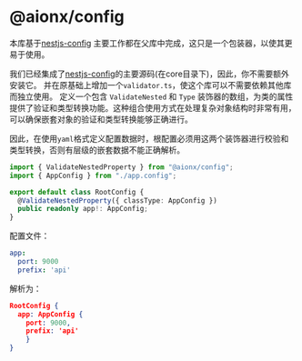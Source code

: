 # @aionx/config

本库基于[nestjs-config](https://github.com/Nikaple/nest-typed-config)
主要工作都在父库中完成，这只是一个包装器，以使其更易于使用。

我们已经集成了[nestjs-config](https://github.com/Nikaple/nest-typed-config)的主要源码(在core目录下)，因此，你不需要额外安装它。
并在原基础上增加一个`validator.ts`，使这个库可以不需要依赖其他库而独立使用。
定义一个包含 `ValidateNested` 和 `Type` 装饰器的数组，为类的属性提供了验证和类型转换功能。这种组合使用方式在处理复杂对象结构时非常有用，可以确保嵌套对象的验证和类型转换能够正确进行。

因此，在使用`yaml`格式定义配置数据时，根配置必须用这两个装饰器进行校验和类型转换，否则有层级的嵌套数据不能正确解析。
```typescript
import { ValidateNestedProperty } from "@aionx/config";
import { AppConfig } from "./app.config";

export default class RootConfig {
  @ValidateNestedProperty({ classType: AppConfig })
  public readonly app!: AppConfig;
}
```
配置文件：
```yaml
app:
  port: 9000
  prefix: 'api'
```
解析为：
```json
RootConfig {
  app: AppConfig {
    port: 9000,
    prefix: 'api'
    }
}
```

